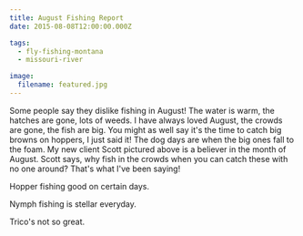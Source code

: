 ```yaml
---
title: August Fishing Report
date: 2015-08-08T12:00:00.000Z

tags:
  - fly-fishing-montana
  - missouri-river

image:
  filename: featured.jpg
---
```


Some people say they dislike fishing in August! The water is warm, the hatches are gone, lots of weeds. I have always loved August, the crowds are gone, the fish are big. You might as well say it's the time to catch big browns on hoppers, I just said it! The dog days are when the big ones fall to the foam. My new client Scott pictured above is a believer in the month of August. Scott says, why fish in the crowds when you can catch these with no one around? That's what I've been saying!

Hopper fishing good on certain days.

Nymph fishing is stellar everyday.

Trico's not so great.
